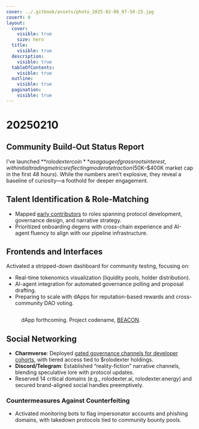 ```yaml
---
cover: ../.gitbook/assets/photo_2025-02-08_07-50-25.jpg
coverY: 0
layout:
  cover:
    visible: true
    size: hero
  title:
    visible: true
  description:
    visible: true
  tableOfContents:
    visible: true
  outline:
    visible: true
  pagination:
    visible: true
---
```


# 20250210

## **Community Build-Out Status Report**

I've launched **$rolodexter coin** as a gauge of grassroots interest, with initial trading metrics reflecting moderate traction ($50K–$400K market cap in the first 48 hours). While the numbers aren’t explosive, they reveal a baseline of curiosity—a foothold for deeper engagement.

## **Talent Identification & Role-Matching**

* Mapped [early contributors](https://t.me/roloart) to roles spanning protocol development, governance design, and narrative strategy.
* Prioritized onboarding degens with cross-chain experience and AI-agent fluency to align with our pipeline infrastructure.

## **Frontends and Interfaces**

Activated a stripped-down dashboard for community testing, focusing on:

* Real-time tokenomics visualization (liquidity pools, holder distribution).
* AI-agent integration for automated governance polling and proposal drafting.
* Preparing to scale with dApps for reputation-based rewards and cross-community DAO voting.

<figure><img src=".gitbook/assets/photo_2025-02-10_09-15-23.jpg" alt=""><figcaption><p>dApp forthcoming. Project codename, <a href="https://parkhealth.gitbook.io/beacon">BEACON</a>.</p></figcaption></figure>

## **Social Networking**

* **Charmverse**: Deployed [gated governance channels for developer cohorts](https://app.charmverse.io/rolodexter/rolodexter-dao-9687335306764131), with tiered access tied to $rolodexter holdings.
* **Discord/Telegram**: Established “reality-fiction” narrative channels, blending speculative lore with protocol updates.
* Reserved 14 critical domains (e.g., rolodexter.ai, rolodexter.energy) and secured brand-aligned social handles preemptively.

### Countermeasures Against Counterfeiting

* Activated monitoring bots to flag impersonator accounts and phishing domains, with takedown protocols tied to community bounty pools.
